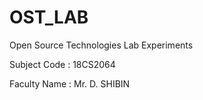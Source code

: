 # OST_LAB

Open Source Technologies Lab Experiments

Subject Code : 18CS2064

Faculty Name : Mr. D. SHIBIN
